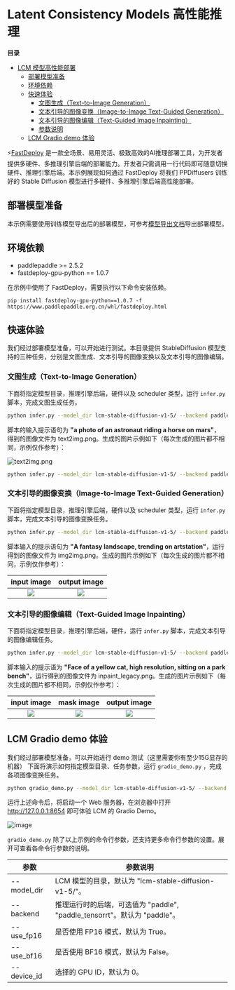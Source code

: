 # Latent Consistency Models 高性能推理

 **目录**
- [LCM 模型高性能部署](#lcm-模型高性能部署)
  - [部署模型准备](#部署模型准备)
  - [环境依赖](#环境依赖)
  - [快速体验](#快速体验)
    - [文图生成（Text-to-Image Generation）](#文图生成text-to-image-generation)
    - [文本引导的图像变换（Image-to-Image Text-Guided Generation）](#文本引导的图像变换image-to-image-text-guided-generation)
    - [文本引导的图像编辑（Text-Guided Image Inpainting）](#文本引导的图像编辑text-guided-image-inpainting)
    - [参数说明](#参数说明)
  - [LCM Gradio demo 体验](#lcm-gradio-demo-体验)

⚡️[FastDeploy](https://github.com/PaddlePaddle/FastDeploy) 是一款全场景、易用灵活、极致高效的AI推理部署工具，为开发者提供多硬件、多推理引擎后端的部署能力。开发者只需调用一行代码即可随意切换硬件、推理引擎后端。本示例展现如何通过 FastDeploy 将我们 PPDiffusers 训练好的 Stable Diffusion 模型进行多硬件、多推理引擎后端高性能部署。

<a name="部署模型准备"></a>

## 部署模型准备

本示例需要使用训练模型导出后的部署模型，可参考[模型导出文档](https://github.com/PaddlePaddle/PaddleMIX/blob/develop/ppdiffusers/examples/consistency_distillation/lcm_trainer/deploy/export.md)导出部署模型。
<a name="环境依赖"></a>

## 环境依赖

- paddlepaddle >= 2.5.2
- fastdeploy-gpu-python == 1.0.7

在示例中使用了 FastDeploy，需要执行以下命令安装依赖。

```shell
pip install fastdeploy-gpu-python==1.0.7 -f https://www.paddlepaddle.org.cn/whl/fastdeploy.html
```

<a name="快速体验"></a>

## 快速体验

我们经过部署模型准备，可以开始进行测试。本目录提供 StableDiffusion 模型支持的三种任务，分别是文图生成、文本引导的图像变换以及文本引导的图像编辑。

<a name="文图生成"></a>

### 文图生成（Text-to-Image Generation）


下面将指定模型目录，推理引擎后端，硬件以及 scheduler 类型，运行 `infer.py` 脚本，完成文图生成任务。

```sh
python infer.py --model_dir lcm-stable-diffusion-v1-5/ --backend paddle --task_name text2img --inference_steps 4
```

脚本的输入提示语句为 **"a photo of an astronaut riding a horse on mars"**， 得到的图像文件为 text2img.png。生成的图片示例如下（每次生成的图片都不相同，示例仅作参考）：

![text2img.png](https://github.com/PaddlePaddle/PaddleMIX/assets/50394665/e5207482-d5a7-4bc0-83ba-20cea97e87bc)


```sh
python infer.py --model_dir lcm-stable-diffusion-v1-5/ --backend paddle_tensorrt --use_fp16 True --device gpu --task_name text2img --inference_steps 4
```

<a name="文本引导的图像变换"></a>

### 文本引导的图像变换（Image-to-Image Text-Guided Generation）

下面将指定模型目录，推理引擎后端，硬件以及 scheduler 类型，运行 `infer.py` 脚本，完成文本引导的图像变换任务。

```sh
python infer.py --model_dir lcm-stable-diffusion-v1-5/ --backend paddle_tensorrt --use_fp16 True --device gpu --task_name img2img --inference_steps 4
```

脚本输入的提示语句为 **"A fantasy landscape, trending on artstation"**，运行得到的图像文件为 img2img.png。生成的图片示例如下（每次生成的图片都不相同，示例仅作参考）：

|       input image       |       output image       |
|:-------------------:|:-------------------:|
|![][sketch-mountains-input]|![][fantasy_landscape]|

[sketch-mountains-input]: https://user-images.githubusercontent.com/10826371/217207485-09ee54de-4ba2-4cff-9d6c-fd426d4c1831.png
[fantasy_landscape]: https://github.com/PaddlePaddle/PaddleMIX/assets/50394665/cdbc1732-e282-466d-b43c-23b01d6592a1


<a name="文本引导的图像编辑"></a>

### 文本引导的图像编辑（Text-Guided Image Inpainting）

下面将指定模型目录，推理引擎后端，硬件，运行 `infer.py` 脚本，完成文本引导的图像编辑任务。

```sh
python infer.py --model_dir lcm-stable-diffusion-v1-5/ --backend paddle_tensorrt --use_fp16 True --device gpu --task_name inpaint_legacy --inference_steps 4
```

脚本输入的提示语为 **"Face of a yellow cat, high resolution, sitting on a park bench"**，运行得到的图像文件为 inpaint_legacy.png。生成的图片示例如下（每次生成的图片都不相同，示例仅作参考）：

|       input image       |       mask image       |       output image
|:-------------------:|:-------------------:|:-------------------:|
|![][input]|![][mask]|![][output]|

[input]: https://user-images.githubusercontent.com/10826371/217423470-b2a3f8ac-618b-41ee-93e2-121bddc9fd36.png
[mask]: https://user-images.githubusercontent.com/10826371/217424068-99d0a97d-dbc3-4126-b80c-6409d2fd7ebc.png
[output]: https://github.com/PaddlePaddle/PaddleMIX/assets/50394665/9ddbc138-956f-481f-bec1-49502b5d80c8

## LCM Gradio demo 体验


我们经过部署模型准备，可以开始进行 demo 测试（这里需要你有至少15G显存的机器）
下面将演示如何指定模型目录、任务参数，运行 `gradio_demo.py` ，完成各项图像变换任务。

```sh
python gradio_demo.py --model_dir lcm-stable-diffusion-v1-5/ --backend paddle_tensorrt --use_fp16 True --device gpu
```

运行上述命令后，将启动一个 Web 服务器，在浏览器中打开 http://127.0.0.1:8654 即可体验 LCM 的 Gradio Demo。

![image](https://github.com/PaddlePaddle/PaddleMIX/assets/50394665/4f7cc0d0-e94c-4852-abc5-c72bfa53bb29)


`gradio_demo.py` 除了以上示例的命令行参数，还支持更多命令行参数的设置。展开可查看各命令行参数的说明。

| 参数 | 参数说明 |
| --- | --- |
| --model_dir | LCM 模型的目录，默认为 "lcm-stable-diffusion-v1-5/"。 |
| --backend | 推理运行时的后端，可选值为 "paddle", "paddle_tensorrt"。默认为 "paddle"。 |
| --use_fp16 | 是否使用 FP16 模式，默认为 True。 |
| --use_bf16 | 是否使用 BF16 模式，默认为 False。 |
| --device_id | 选择的 GPU ID，默认为 0。 |
